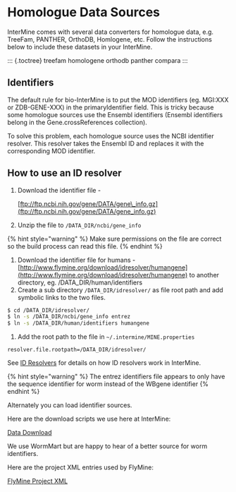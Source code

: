 # Homologue Data Sources

InterMine comes with several data converters for homologue data, e.g. TreeFam, PANTHER, OrthoDB, Homlogene, etc. Follow the instructions below to include these datasets in your InterMine.

::: {.toctree} treefam homologene orthodb panther compara :::

## Identifiers

The default rule for bio-InterMine is to put the MOD identifiers \(eg. MGI:XXX or ZDB-GENE-XXX\) in the primaryIdentifier field. This is tricky because some homologue sources use the Ensembl identifiers \(Ensembl identifiers belong in the Gene.crossReferences collection\).

To solve this problem, each homologue source uses the NCBI identifier resolver. This resolver takes the Ensembl ID and replaces it with the corresponding MOD identifier.

## How to use an ID resolver

1. Download the identifier file -

   [ftp://ftp.ncbi.nih.gov/gene/DATA/gene\_info.gz](ftp://ftp.ncbi.nih.gov/gene/DATA/gene_info.gz)

2. Unzip the file to `/DATA_DIR/ncbi/gene_info`

{% hint style="warning" %}
Make sure permissions on the file are correct so the build process can read this file.
{% endhint %}

1. Download the identifier file for humans -[http://www.flymine.org/download/idresolver/humangene](http://www.flymine.org/download/idresolver/humangene) to another directory, eg. /DATA\_DIR/human/identifiers
2. Create a sub directory `/DATA_DIR/idresolver/` as file root path and add symbolic links to the two files.

```bash
$ cd /DATA_DIR/idresolver/
$ ln -s /DATA_DIR/ncbi/gene_info entrez 
$ ln -s /DATA_DIR/human/identifiers humangene
```

1. Add the root path to the file in `~/.intermine/MINE.properties`

```text
resolver.file.rootpath=/DATA_DIR/idresolver/
```

See [ID Resolvers](../../id-resolvers.md) for details on how ID resolvers work in InterMine.

{% hint style="warning" %}
The entrez identifiers file appears to only have the sequence identifier for worm instead of the WBgene identifier
{% endhint %}

Alternately you can load identifier sources.

Here are the download scripts we use here at InterMine:

[Data Download](https://github.com/intermine/intermine-scripts/tree/master/bio/DataDownloader)

We use WormMart but are happy to hear of a better source for worm identifiers.

Here are the project XML entries used by FlyMine:

[FlyMine Project XML](https://github.com/intermine/flymine/blob/master/project.xml)

